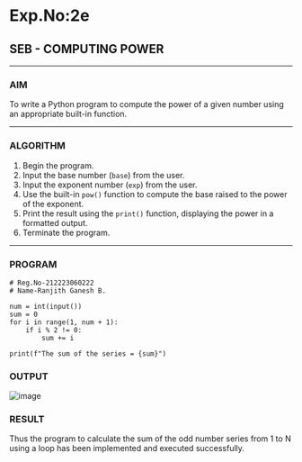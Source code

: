 # Exp.No:2e  
## SEB - COMPUTING POWER

---

### AIM  
To write a Python program to compute the power of a given number using an appropriate built-in function.

---

### ALGORITHM

1. Begin the program.  
2. Input the base number (`base`) from the user.  
3. Input the exponent number (`exp`) from the user.  
4. Use the built-in `pow()` function to compute the base raised to the power of the exponent.  
5. Print the result using the `print()` function, displaying the power in a formatted output.  
6. Terminate the program.

---

### PROGRAM

```
# Reg.No-212223060222
# Name-Ranjith Ganesh B.

num = int(input())
sum = 0
for i in range(1, num + 1):
    if i % 2 != 0:
        sum += i

print(f"The sum of the series = {sum}")
```

### OUTPUT
![image](https://github.com/user-attachments/assets/5e6627d7-201a-4a27-9d1f-eacb40d23d00)

### RESULT
Thus the program to calculate the sum of the odd number series from 1 to N using a loop has been implemented and executed successfully.
